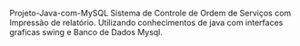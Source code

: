 Projeto-Java-com-MySQL
Sistema de Controle de Ordem de Serviços com Impressão de relatório.
Utilizando conhecimentos de java com interfaces graficas swing e Banco de Dados Mysql.
